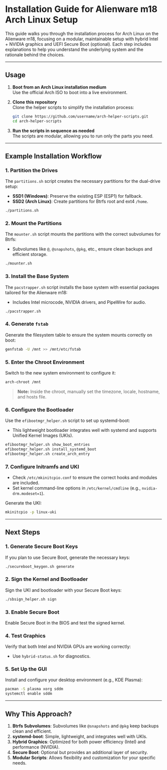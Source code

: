# Installation Guide for Alienware m18 Arch Linux Setup

This guide walks you through the installation process for Arch Linux on the Alienware m18, focusing on a modular, maintainable setup with hybrid Intel + NVIDIA graphics and UEFI Secure Boot (optional). Each step includes explanations to help you understand the underlying system and the rationale behind the choices.

---

## Usage

1. **Boot from an Arch Linux installation medium**  
   Use the official Arch ISO to boot into a live environment.

2. **Clone this repository**  
   Clone the helper scripts to simplify the installation process:
   ```bash
   git clone https://github.com/username/arch-helper-scripts.git
   cd arch-helper-scripts
   ```

3. **Run the scripts in sequence as needed**  
   The scripts are modular, allowing you to run only the parts you need.

---

## Example Installation Workflow

### 1. Partition the Drives
The `partitions.sh` script creates the necessary partitions for the dual-drive setup:
- **SSD1 (Windows)**: Preserve the existing ESP (ESP1) for fallback.
- **SSD2 (Arch Linux)**: Create partitions for Btrfs root and ext4 `/home`.

```bash
./partitions.sh
```

### 2. Mount the Partitions
The `mounter.sh` script mounts the partitions with the correct subvolumes for Btrfs:
- Subvolumes like `@`, `@snapshots`, `@pkg`, etc., ensure clean backups and efficient storage.

```bash
./mounter.sh
```

### 3. Install the Base System
The `pacstrapper.sh` script installs the base system with essential packages tailored for the Alienware m18:
- Includes Intel microcode, NVIDIA drivers, and PipeWire for audio.

```bash
./pacstrapper.sh
```

### 4. Generate `fstab`
Generate the filesystem table to ensure the system mounts correctly on boot:
```bash
genfstab -U /mnt >> /mnt/etc/fstab
```

### 5. Enter the Chroot Environment
Switch to the new system environment to configure it:
```bash
arch-chroot /mnt
```
> **Note:** Inside the chroot, manually set the timezone, locale, hostname, and hosts file.

### 6. Configure the Bootloader
Use the `efibootmgr_helper.sh` script to set up systemd-boot:
- This lightweight bootloader integrates well with systemd and supports Unified Kernel Images (UKIs).

```bash
efibootmgr_helper.sh show_boot_entries
efibootmgr_helper.sh install_systemd_boot
efibootmgr_helper.sh create_arch_entry
```

### 7. Configure Initramfs and UKI
- Check `/etc/mkinitcpio.conf` to ensure the correct hooks and modules are included.
- Set kernel command-line options in `/etc/kernel/cmdline` (e.g., `nvidia-drm.modeset=1`).

Generate the UKI:
```bash
mkinitcpio -p linux-uki
```

---

## Next Steps

### 1. Generate Secure Boot Keys
If you plan to use Secure Boot, generate the necessary keys:
```bash
./secureboot_keygen.sh generate
```

### 2. Sign the Kernel and Bootloader
Sign the UKI and bootloader with your Secure Boot keys:
```bash
./sbsign_helper.sh sign
```

### 3. Enable Secure Boot
Enable Secure Boot in the BIOS and test the signed kernel.

### 4. Test Graphics
Verify that both Intel and NVIDIA GPUs are working correctly:
- Use `hybrid-status.sh` for diagnostics.

### 5. Set Up the GUI
Install and configure your desktop environment (e.g., KDE Plasma):
```bash
pacman -S plasma xorg sddm
systemctl enable sddm
```

---

## Why This Approach?

1. **Btrfs Subvolumes**: Subvolumes like `@snapshots` and `@pkg` keep backups clean and efficient.
2. **systemd-boot**: Simple, lightweight, and integrates well with UKIs.
3. **Hybrid Graphics**: Optimized for both power efficiency (Intel) and performance (NVIDIA).
4. **Secure Boot**: Optional but provides an additional layer of security.
5. **Modular Scripts**: Allows flexibility and customization for your specific needs.
